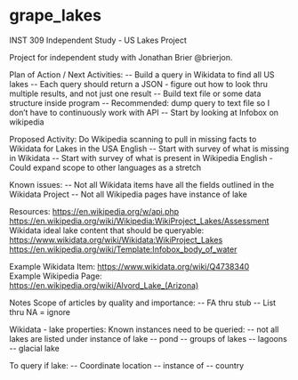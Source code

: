 # grape_lakes
INST 309 Independent Study - US Lakes Project

Project for independent study with Jonathan Brier @brierjon.

Plan of Action / Next Activities:
-- Build a query in Wikidata to find all US lakes
-- Each query should return a JSON - figure out how to look thru multiple results, and not just one result
-- Build text file or some data structure inside program
-- Recommended: dump query to text file so I don’t have to continuously work with API
-- Start by looking at Infobox on wikipedia

Proposed Activity:
Do Wikipedia scanning to pull in missing facts to Wikidata for Lakes in the USA English
-- Start with survey of what is missing in Wikidata
-- Start with survey of what is present in Wikipedia English
    - Could expand scope to other languages as a stretch

Known issues:
-- Not all Wikidata items have all the fields outlined in the Wikidata Project
-- Not all Wikipedia pages have instance of lake

Resources:
https://en.wikipedia.org/w/api.php<br />
https://en.wikipedia.org/wiki/Wikipedia:WikiProject_Lakes/Assessment<br />
Wikidata ideal lake content that should be queryable: https://www.wikidata.org/wiki/Wikidata:WikiProject_Lakes<br />
https://en.wikipedia.org/wiki/Template:Infobox_body_of_water<br />


Example Wikidata Item: https://www.wikidata.org/wiki/Q4738340<br />
Example Wikipedia Page: https://en.wikipedia.org/wiki/Alvord_Lake_(Arizona)<br />

Notes
Scope of articles by quality and importance:
-- FA thru stub 
-- List thru NA = ignore

Wikidata - lake properties:
Known instances need to be queried:
-- not all lakes are listed under instance of lake
-- pond
-- groups of lakes
-- lagoons
-- glacial lake

To query if lake:
-- Coordinate location
-- instance of
-- country
